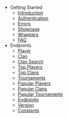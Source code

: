 - Getting Started
    - [Introduction](/)
    - [Authentication](/authentication)
    - [Errors](/errors)
    - [Showcase](/showcase)
    - [Wrappers](/wrappers)
    - [FAQ](/faq)
- Endpoints
    - [Player](/endpoints/player)
    - [Clan](/endpoints/clan)
    - [Clan Search](/endpoints/clan_search)
    - [Top Players](/endpoints/top_players)
    - [Top Clans](/endpoints/top_clans)
    - [Tournaments](/endpoints/tournaments)
    - [Popular Players](/endpoints/popular_players)
    - [Popular Clans](/endpoints/popular_clans)
    - [Popular Tournaments](/endpoints/popular_tournaments)
    - [Endpoints](/endpoints/endpoints)
    - [Version](/endpoints/version)
    - [Constants](/endpoints/constants)
